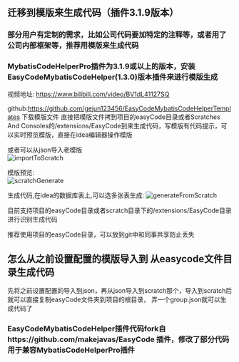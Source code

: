## 迁移到模版来生成代码（插件3.1.9版本）

### 部分用户有定制的需求，比如公司代码要加特定的注释等，或者用了公司内部框架等，推荐用模版来生成代码

### MybatisCodeHelperPro插件为3.1.9或以上的版本，安装EasyCodeMybatisCodeHelper(1.3.0)版本插件来进行模版生成

视频地址: https://www.bilibili.com/video/BV1dL41127SQ  

github:https://github.com/gejun123456/EasyCodeMybatisCodeHelperTemplates 下载模版文件
直接把模版文件拷到项目的easyCode目录或者Scratches And Consoles的/extensions/EasyCode到来生成代码，写模版有代码提示，可以实时预览模版，直接在idea编辑器操作模版 

或者可以从json导入老模版   
![importToScratch](https://images.brucege.com/importToScratch.png)

模版预览:    
![scratchGenerate](https://images.brucege.com/scrachGenerate.gif)

生成代码,在idea的数据库表上,可以选多张表生成:
![generateFromScratch](https://images.brucege.com/generateFromScratch.png)

目前支持项目的easyCode目录或者scratch目录下的/extensions/EasyCode目录进行识别生成代码

推荐使用项目的easyCode目录，可以放到git中和同事共享防止丢失

## 怎么从之前设置配置的模版导入到 从easycode文件目录生成代码
先将之前设置配置的导入到json，再从json导入到scratch那个，导入到scratch后 就可以直接复制easyCode文件夹到项目的根目录，
弄一个group.json就可以生成代码了

### EasyCodeMybatisCodeHelper插件代码fork自https://github.com/makejavas/EasyCode 插件，修改了部分代码用于兼容MybatisCodeHelperPro插件



